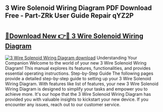 ## 3 Wire Solenoid Wiring Diagram PDF Download Free - Part-ZRk User Guide Repair qYZ2P

# <h2><a href="http://dfpu5e.blite.top/?on=3+Wire+Solenoid+Wiring+Diagram">🔗Download New 👉🔴 3 Wire Solenoid Wiring Diagram</a></h2>

[![3 Wire Solenoid Wiring Diagram download](https://i.imgur.com/lujVjoI.png)](http://dfpu5e.blite.top/?on=3+Wire+Solenoid+Wiring+Diagram)
Understanding Your Companion Welcome to the world of your new 3 Wire Solenoid Wiring Diagram! This manual explores its features, functionalities, and provides essential operating instructions. Step-by-Step Guide The following pages provide a detailed step-by-step guide to setting up your 3 Wire Solenoid Wiring Diagram. With features like list of features, your new 3 Wire Solenoid Wiring Diagram is designed to simplify your tasks and empower you to achieve more. It's our hope that the 3 Wire Solenoid Wiring Diagram has provided you with valuable insights to kickstart your new device. If you encounter any issues, reach out to our customer service.
